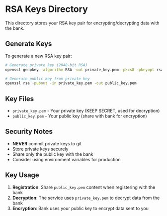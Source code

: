 # RSA Keys Directory

This directory stores your RSA key pair for encrypting/decrypting data with the bank.

## Generate Keys

To generate a new RSA key pair:

```bash
# Generate private key (2048-bit RSA)
openssl genpkey -algorithm RSA -out private_key.pem -pkcs8 -pkeyopt rsa_keygen_bits:2048

# Generate public key from private key
openssl rsa -pubout -in private_key.pem -out public_key.pem
```

## Key Files

- `private_key.pem` - Your private key (KEEP SECRET, used for decryption)
- `public_key.pem` - Your public key (share with bank for encryption)

## Security Notes

- **NEVER** commit private keys to git
- Store private keys securely
- Share only the public key with the bank
- Consider using environment variables for production

## Key Usage

1. **Registration**: Share `public_key.pem` content when registering with the bank
2. **Decryption**: The service uses `private_key.pem` to decrypt data from the bank
3. **Encryption**: Bank uses your public key to encrypt data sent to you
